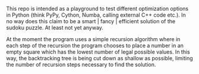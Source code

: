 This repo is intended as a playground to test different optimization
options in Python (think PyPy, Cython, Numba, calling external C++ code
etc.). In no way does this claim to be a smart | fancy | efficient solution
of the sudoku puzzle. At least not yet anyway.

At the moment the program uses a simple recursion algorithm where in each
step of the recursion the program chooses to place a number in an empty square
which has the lowest number of legal possible values. In this way, the backtracking
tree is being cut down as shallow as possible, limiting the number of recursion
steps necessary to find the solution.

